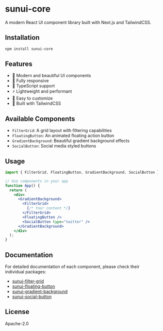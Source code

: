 # sunui-core

A modern React UI component library built with Next.js and TailwindCSS.

## Installation

```bash
npm install sunui-core
```

## Features

- 🎨 Modern and beautiful UI components
- 📱 Fully responsive
- 🎯 TypeScript support
- ⚡ Lightweight and performant
- 🔧 Easy to customize
- 🌈 Built with TailwindCSS

## Available Components

- `FilterGrid`: A grid layout with filtering capabilities
- `FloatingButton`: An animated floating action button
- `GradientBackground`: Beautiful gradient background effects
- `SocialButton`: Social media styled buttons

## Usage

```jsx
import { FilterGrid, FloatingButton, GradientBackground, SocialButton } from 'sunui-core';

// Use components in your app
function App() {
  return (
    <div>
      <GradientBackground>
        <FilterGrid>
          {/* Your content */}
        </FilterGrid>
        <FloatingButton />
        <SocialButton type="twitter" />
      </GradientBackground>
    </div>
  );
}
```

## Documentation

For detailed documentation of each component, please check their individual packages:

- [sunui-filter-grid](https://www.npmjs.com/package/sunui-filter-grid)
- [sunui-floating-button](https://www.npmjs.com/package/sunui-floating-button)
- [sunui-gradient-background](https://www.npmjs.com/package/sunui-gradient-background)
- [sunui-social-button](https://www.npmjs.com/package/sunui-social-button)

## License

Apache-2.0